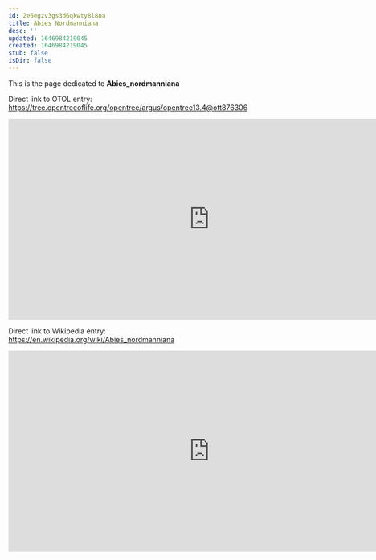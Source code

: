 ```yaml
---
id: 2e6egzv3gs3d6qkwty8l8oa
title: Abies Nordmanniana
desc: ''
updated: 1646984219045
created: 1646984219045
stub: false
isDir: false
---
```

This is the page dedicated to **Abies_nordmanniana**


Direct link to OTOL entry: https://tree.opentreeoflife.org/opentree/argus/opentree13.4@ott876306



<html>
    <body>
    <iframe src="https://tree.opentreeoflife.org/opentree/argus/opentree13.4@ott876306"
    width="800" height="400" frameborder="0" allowfullscreen> </iframe>
    </body>
</html>
    


Direct link to Wikipedia entry: https://en.wikipedia.org/wiki/Abies_nordmanniana



<html>
    <body>
    <iframe src="https://en.wikipedia.org/wiki/Abies_nordmanniana"
    width="800" height="400" frameborder="0" allowfullscreen> </iframe>
    </body>
</html>
    
